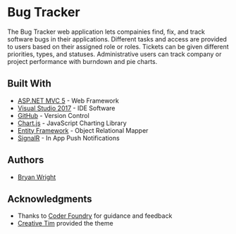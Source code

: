# Bug Tracker

The Bug Tracker web application lets compainies find, fix, and track software bugs in their applications. Different tasks and access are provided to users based on their assigned role or roles. Tickets can be given different priorities, types, and statuses. Administrative users can track company or project performance with burndown and pie charts.

## Built With

* [ASP.NET MVC 5](https://docs.microsoft.com/en-us/aspnet/mvc/mvc5) - Web Framework
* [Visual Studio 2017](https://docs.microsoft.com/en-us/visualstudio/welcome-to-visual-studio) - IDE Software
* [GitHub](https://github.com/) - Version Control
* [Chart.js](https://github.com/chartjs/Chart.js) - JavaScript Charting Library
* [Entity Framework](https://msdn.microsoft.com/en-us/library/aa937723(v=vs.113).aspx) - Object Relational Mapper
* [SignalR](https://www.asp.net/signalr) - In App Push Notifications

## Authors

* [Bryan Wright](https://bwright-blog.azurewebsites.net/)

## Acknowledgments

* Thanks to [Coder Foundry](http://www.coderfoundry.com/) for guidance and feedback
* [Creative Tim](https://www.creative-tim.com/) provided the theme
